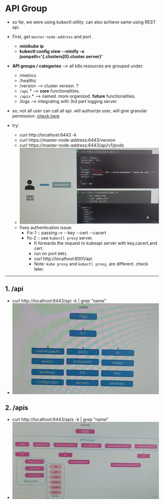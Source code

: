# API Group
- so far, we were using kubectl utility. can also achieve same using REST api.
- First, get `master-node-address` and port .
  - **minikube ip**
  - **kubectl config view --minify -o jsonpath='{.clusters[0].cluster.server}'**
  
- **API groups / categories**  --> all k8s resources are grouped under:
  - /metrics
  - /healthz
  - /version --> cluster version. ?
  - `/api` * --> **core**  functionalities.
  - `/apis` * --> named. more organized. **future** functionalities.
  - /logs --> integrating with 3rd part logging server.

- so, not all user can  call all api. will authorize user, will give granular permission. [check here](./04-Authorization.md) 
  
- try:
  - curl http://localhost:6443 -k
  - curl https://master-node-address:6443/version
  - curl https://master-node-address:6443/api/v1/pods
  - ![img.png](../99_img/security/03/img.png)
  - fixes authentication issue:
    - Fix-1 :: passing--> --key --cert --cacert
    - fix-2 :: use `kubectl proxy` server.
      - It forwards the request to kubeapi server with key,cacert,and cert.
      - run on port `8001`. 
      - curl http://localhost:8001/api
      - Note: `kube proxy` and `kubectl proxy`, are different. check later.
---

## 1. /api
- curl http://localhost:6443/api -k | grep "name"
- ![img_1.png](../99_img/security/03/img_1.png)

## 2. /apis
- curl http://localhost:6443/apis -k | grep "name"
- ![img_2.png](../99_img/security/03/img_2.png)
  